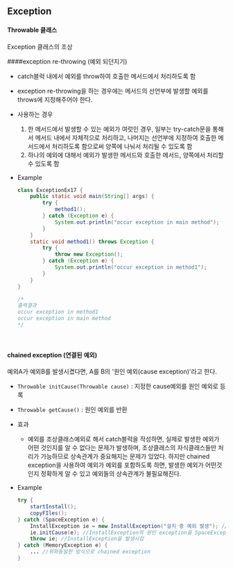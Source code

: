 ## Exception

#### Throwable 클래스

Exception 클래스의 조상



####exception re-throwing (예외 되던지기) 

* catch블럭 내에서 예외를 throw하여 호출한 메서드에서 처리하도록 함

* exception re-throwing을 하는 경우에는 메서드의 선언부에 발생할 예외를 throws에 지정해주어야 한다.

* 사용하는 경우

  1.  한 메서드에서 발생할 수 있는 예외가 여럿인 경우, 일부는 try-catch문을 통해서 메서드 내에서 자체적으로 처리하고, 나머지는 선언부에 지정하여 호출한 메서드에서 처리하도록 함으로써 양쪽에 나눠서 처리될 수 있도록 함
  2. 하나의 예외에 대해서 예외가 발생한 메서드와 호출한 메서드, 양쪽에서 처리할 수 있도록 함

* Example

  ```java
  class ExceptionEx17 {
      public static void main(String[] args) {
          try {
              method1();
          } catch (Exception e) {
              System.out.println("occur exception in main method");
          }
      }
      static void method1() throws Exception {
          try {
              throw new Exception();
          } catch (Exception e) {
              System.out.println("occur exception in method1");
          }
      }
  }

  /*
  출력결과
  occur exception in method1
  occur exception in main method
  */
  ```

  ​

#### chained exception (연결된 예외)

예외A가 예외B를 발생시켰다면, A를 B의 '원인 예외(cause exception)'라고 한다.

* `Throwable initCause(Throwable cause)` : 지정한 cause예외를 원인 예외로 등록

* `Throwable getCause()` : 원인 예외를 반환

* 효과

  * 예외를 조상클래스예외로 해서 catch블럭을 작성하면, 실제로 발생한 예외가 어떤 것인지를 알 수 없다는 문제가 발생하며, 조상클래스의 자식클래스들만 처리가 가능하므로 상속관계가 중요해지는 문제가 있었다. 하지만 chained exception을 사용하여 예외가 예외를 포함하도록 하면, 발생한 예외가 어떤것인지 정확하게 알 수 있고 예외들의 상속관계가 불필요해진다.

* Example

  ```java
  try {
      startInstall();
      copyFIles();
  } catch (SpaceException e) {
      InstallException ie = new InstallException("설치 중 예외 발생"); //create exception
      ie.initCause(e); //InstallException의 원인 exception을 SpaceException으로 지정
      throw ie; //InstallException을 발생시킴
  } catch (MemoryException e) {
      ... //위와동일한 방식으로 chained exception
  }
  ```

  ​

